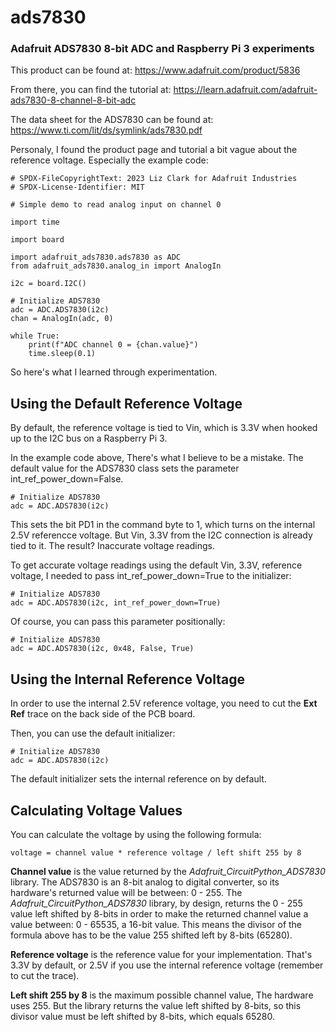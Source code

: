 # ads7830
### Adafruit ADS7830 8-bit ADC and Raspberry Pi 3 experiments

This product can be found at: https://www.adafruit.com/product/5836

From there, you can find the tutorial at: https://learn.adafruit.com/adafruit-ads7830-8-channel-8-bit-adc

The data sheet for the ADS7830 can be found at: https://www.ti.com/lit/ds/symlink/ads7830.pdf

Personaly, I found the product page and tutorial a bit vague about the reference voltage. Especially the example code:

```
# SPDX-FileCopyrightText: 2023 Liz Clark for Adafruit Industries
# SPDX-License-Identifier: MIT

# Simple demo to read analog input on channel 0

import time

import board

import adafruit_ads7830.ads7830 as ADC
from adafruit_ads7830.analog_in import AnalogIn

i2c = board.I2C()

# Initialize ADS7830
adc = ADC.ADS7830(i2c)
chan = AnalogIn(adc, 0)

while True:
    print(f"ADC channel 0 = {chan.value}")
    time.sleep(0.1)
```

So here's what I learned through experimentation.

## Using the Default Reference Voltage

By default, the reference voltage is tied to Vin, which is 3.3V when hooked up to the I2C bus on a Raspberry Pi 3.

In the example code above, There's what I believe to be a mistake. The default value for the ADS7830 class sets the parameter int_ref_power_down=False. 

```
# Initialize ADS7830
adc = ADC.ADS7830(i2c)
```

This sets the bit PD1 in the command byte to 1, which turns on the internal 2.5V referencce voltage. But Vin, 3.3V from the I2C connection is already tied to it. The result? Inaccurate voltage readings.

To get accurate voltage readings using the default Vin, 3.3V, reference voltage, I needed to pass int_ref_power_down=True to the initializer:

```
# Initialize ADS7830
adc = ADC.ADS7830(i2c, int_ref_power_down=True)
```

Of course, you can pass this parameter positionally:

```
# Initialize ADS7830
adc = ADC.ADS7830(i2c, 0x48, False, True)
```

## Using the Internal Reference Voltage

In order to use the internal 2.5V reference voltage, you need to cut the **Ext Ref** trace on the back side of the PCB board.

Then, you can use the default initializer:

```
# Initialize ADS7830
adc = ADC.ADS7830(i2c)
```

The default initializer sets the internal reference on by default.

## Calculating Voltage Values

You can calculate the voltage by using the following formula:

```
voltage = channel value * reference voltage / left shift 255 by 8
```

**Channel value** is the value returned by the *Adafruit_CircuitPython_ADS7830* library. The ADS7830 is an 8-bit analog to digital converter, so its hardware's returned value will be between: 0 - 255. The *Adafruit_CircuitPython_ADS7830* library, by design, returns the 0 - 255 value left shifted by 8-bits in order to make the returned channel value a value between: 0 - 65535, a 16-bit value. This means the divisor of the formula above has to be the value 255 shifted left by 8-bits (65280).

**Reference voltage** is the reference value for your implementation. That's 3.3V by default, or 2.5V if you use the internal reference voltage (remember to cut the trace).

**Left shift 255 by 8** is the maximum possible channel value, The hardware uses 255. But the library returns the value left shifted by 8-bits, so this divisor value must be left shifted by 8-bits, which equals 65280.




